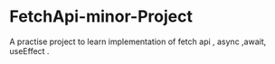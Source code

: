 # FetchApi-minor-Project
A practise project to learn implementation of fetch api , async ,await, useEffect .
